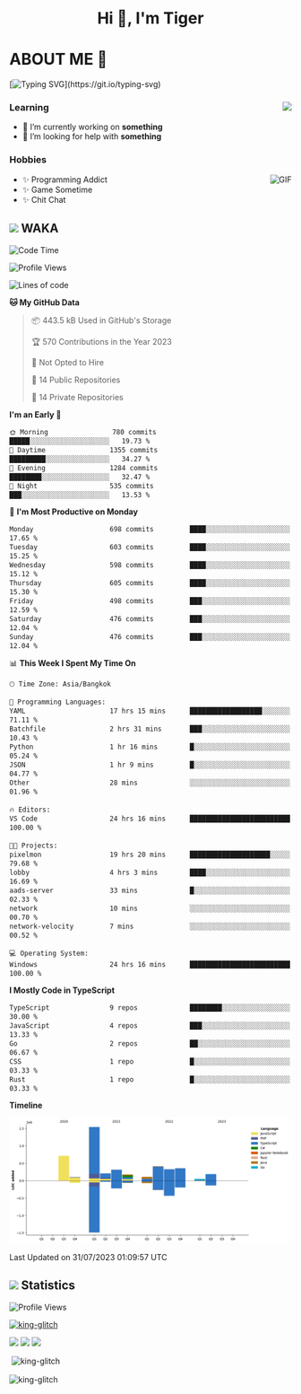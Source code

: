 <h1 align="center">Hi 👋, I'm Tiger</h1>




# ABOUT ME 💬

[![Typing SVG](https://readme-typing-svg.herokuapp.com?color=22F771&vCenter=true&lines=A+perssionate+developer+from+nowhere.)](https://git.io/typing-svg)

<div>
 <img align="right" src="https://spotify-github-profile.vercel.app/api/view?uid=12129734423&cover_image=false&theme=default&bar_color=22d016&bar_color_cover=true" />
 <h3>Learning</h3>
 
 <ul>
  <li>🔭 I’m currently working on <b>something</b></li>
  <li>🤝 I’m looking for help with <b>something</b></li>
 </ul>
 
</div>
<div>
 <h3>Hobbies</h3>
 <img align="right" height="475px"  alt="GIF" src="https://i.pinimg.com/originals/1f/b7/db/1fb7dbee557e5ed509f7517da8a84d58.gif" />
 <ul>
  <li>✨ Programming Addict</li>
  <li>✨ Game Sometime</li>
  <li>✨ Chit Chat</li>
 </ul>
 
</div>



## <img height="40" src="https://raw.githubusercontent.com/innng/innng/master/assets/kyubey.gif"/> WAKA

<!--START_SECTION:waka-->
![Code Time](http://img.shields.io/badge/Code%20Time-1%2C413%20hrs%2047%20mins-blue)

![Profile Views](http://img.shields.io/badge/Profile%20Views-0-blue)

![Lines of code](https://img.shields.io/badge/From%20Hello%20World%20I%27ve%20Written-4.5%20million%20lines%20of%20code-blue)

**🐱 My GitHub Data** 

> 📦 443.5 kB Used in GitHub's Storage 
 > 
> 🏆 570 Contributions in the Year 2023
 > 
> 🚫 Not Opted to Hire
 > 
> 📜 14 Public Repositories 
 > 
> 🔑 14 Private Repositories 
 > 
**I'm an Early 🐤** 

```text
🌞 Morning                780 commits         █████░░░░░░░░░░░░░░░░░░░░   19.73 % 
🌆 Daytime                1355 commits        █████████░░░░░░░░░░░░░░░░   34.27 % 
🌃 Evening                1284 commits        ████████░░░░░░░░░░░░░░░░░   32.47 % 
🌙 Night                  535 commits         ███░░░░░░░░░░░░░░░░░░░░░░   13.53 % 
```
📅 **I'm Most Productive on Monday** 

```text
Monday                   698 commits         ████░░░░░░░░░░░░░░░░░░░░░   17.65 % 
Tuesday                  603 commits         ████░░░░░░░░░░░░░░░░░░░░░   15.25 % 
Wednesday                598 commits         ████░░░░░░░░░░░░░░░░░░░░░   15.12 % 
Thursday                 605 commits         ████░░░░░░░░░░░░░░░░░░░░░   15.30 % 
Friday                   498 commits         ███░░░░░░░░░░░░░░░░░░░░░░   12.59 % 
Saturday                 476 commits         ███░░░░░░░░░░░░░░░░░░░░░░   12.04 % 
Sunday                   476 commits         ███░░░░░░░░░░░░░░░░░░░░░░   12.04 % 
```


📊 **This Week I Spent My Time On** 

```text
🕑︎ Time Zone: Asia/Bangkok

💬 Programming Languages: 
YAML                     17 hrs 15 mins      ██████████████████░░░░░░░   71.11 % 
Batchfile                2 hrs 31 mins       ███░░░░░░░░░░░░░░░░░░░░░░   10.43 % 
Python                   1 hr 16 mins        █░░░░░░░░░░░░░░░░░░░░░░░░   05.24 % 
JSON                     1 hr 9 mins         █░░░░░░░░░░░░░░░░░░░░░░░░   04.77 % 
Other                    28 mins             ░░░░░░░░░░░░░░░░░░░░░░░░░   01.96 % 

🔥 Editors: 
VS Code                  24 hrs 16 mins      █████████████████████████   100.00 % 

🐱‍💻 Projects: 
pixelmon                 19 hrs 20 mins      ████████████████████░░░░░   79.68 % 
lobby                    4 hrs 3 mins        ████░░░░░░░░░░░░░░░░░░░░░   16.69 % 
aads-server              33 mins             █░░░░░░░░░░░░░░░░░░░░░░░░   02.33 % 
network                  10 mins             ░░░░░░░░░░░░░░░░░░░░░░░░░   00.70 % 
network-velocity         7 mins              ░░░░░░░░░░░░░░░░░░░░░░░░░   00.52 % 

💻 Operating System: 
Windows                  24 hrs 16 mins      █████████████████████████   100.00 % 
```

**I Mostly Code in TypeScript** 

```text
TypeScript               9 repos             ████████░░░░░░░░░░░░░░░░░   30.00 % 
JavaScript               4 repos             ███░░░░░░░░░░░░░░░░░░░░░░   13.33 % 
Go                       2 repos             ██░░░░░░░░░░░░░░░░░░░░░░░   06.67 % 
CSS                      1 repo              █░░░░░░░░░░░░░░░░░░░░░░░░   03.33 % 
Rust                     1 repo              █░░░░░░░░░░░░░░░░░░░░░░░░   03.33 % 
```



**Timeline**

![Lines of Code chart](https://raw.githubusercontent.com/king-glitch/king-glitch/main/assets/bar_graph.png)


 Last Updated on 31/07/2023 01:09:57 UTC
<!--END_SECTION:waka-->
## <img height="40" src="https://raw.githubusercontent.com/innng/innng/master/assets/kyubey.gif"/> Statistics
![Profile Views](https://komarev.com/ghpvc/?username=king-glitch)  

<p align="left"> 
 <a href="https://github.com/ryo-ma/github-profile-trophy">
  <img src="https://github-profile-trophy.vercel.app/?username=king-glitch&theme=dracula" alt="king-glitch" />
 </a> </p>

![](https://github-profile-summary-cards.vercel.app/api/cards/profile-details?username=king-glitch&theme=dracula)
![](https://github-profile-summary-cards.vercel.app/api/cards/stats?username=king-glitch&theme=dracula) 
![](https://github-profile-summary-cards.vercel.app/api/cards/productive-time?username=king-glitch&theme=dracula)


<p>&nbsp;<img align="center" src="https://github-readme-stats.vercel.app/api?username=king-glitch&theme=dracula" alt="king-glitch" /></p>

<p><img align="center" src="https://github-readme-streak-stats.herokuapp.com/?user=king-glitch&theme=dracula" alt="king-glitch" /></p>
